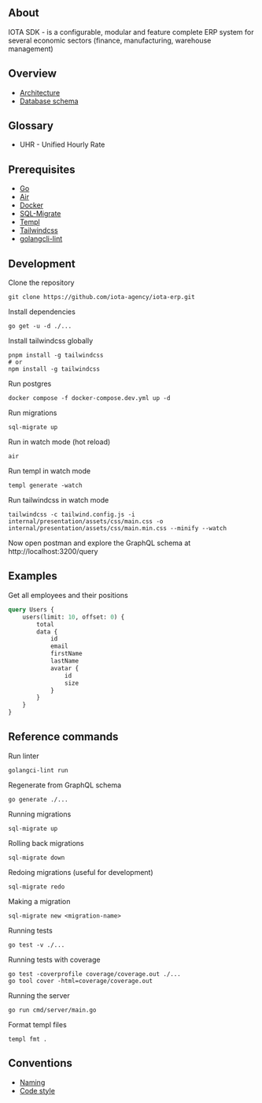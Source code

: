 ## About

IOTA SDK - is a configurable, modular and feature complete ERP system for several economic sectors (finance, manufacturing, warehouse management)

## Overview

* [Architecture](https://app.excalidraw.com/s/3x4l1qRpK2w/ADYN81ksZsd)
* [Database schema](https://dbdiagram.io/d/ERP-SDK-65fd8cb4ae072629ceb7f50e)

## Glossary

* UHR - Unified Hourly Rate

## Prerequisites

* [Go](https://golang.org/doc/install)
* [Air](https://github.com/cosmtrek/air#Installation)
* [Docker](https://docs.docker.com/get-docker/)
* [SQL-Migrate](https://github.com/rubenv/sql-migrate)
* [Templ](https://templ.guide/)
* [Tailwindcss](https://tailwindcss.com/docs/installation)
* [golangcli-lint](https://golangci-lint.run/welcome/install/)

## Development

Clone the repository

```shell
git clone https://github.com/iota-agency/iota-erp.git
```

Install dependencies

```shell
go get -u -d ./...
```

Install tailwindcss globally

```shell
pnpm install -g tailwindcss
# or
npm install -g tailwindcss
```

Run postgres

```shell
docker compose -f docker-compose.dev.yml up -d
```

Run migrations

```shell
sql-migrate up
```

Run in watch mode (hot reload)

```shell
air
```

Run templ in watch mode

```shell
templ generate -watch
```

Run tailwindcss in watch mode

```shell
tailwindcss -c tailwind.config.js -i internal/presentation/assets/css/main.css -o internal/presentation/assets/css/main.min.css --minify --watch
```

Now open postman and explore the GraphQL schema at http://localhost:3200/query

## Examples

Get all employees and their positions

```graphql
query Users {
    users(limit: 10, offset: 0) {
        total
        data {
            id
            email
            firstName
            lastName
            avatar {
                id
                size
            }
        }
    }
}
```

## Reference commands

Run linter

```shell
golangci-lint run
```

Regenerate from GraphQL schema

```shell
go generate ./...
```

Running migrations

```shell
sql-migrate up
```

Rolling back migrations

```shell
sql-migrate down
```

Redoing migrations (useful for development)

```shell
sql-migrate redo
```

Making a migration

```shell
sql-migrate new <migration-name>
```

Running tests

```shell
go test -v ./...
```

Running tests with coverage

```shell
go test -coverprofile coverage/coverage.out ./... 
go tool cover -html=coverage/coverage.out
```

Running the server

```shell
go run cmd/server/main.go
```

Format templ files

```shell
templ fmt .
```

## Conventions

* [Naming](CONVENTIONS.MD#naming)
* [Code style](CONVENTIONS.MD#code-style)
